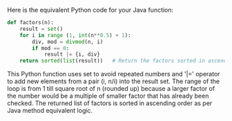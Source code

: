 Here is the equivalent Python code for your Java function:

```python
def factors(n):
    result = set() 
    for i in range (1, int(n**0.5) + 1): 
        div, mod = divmod(n, i)
        if mod == 0: 
            result |= {i, div}  
    return sorted(list(result))   # Return the factors sorted in ascending order.
```
This Python function uses set to avoid repeated numbers and '|=' operator to add new elements from a pair (i, n/i) into the result set. The range of the loop is from 1 till square root of n (rounded up) because a larger factor of the number would be a multiple of smaller factor that has already been checked. 
The returned list of factors is sorted in ascending order as per Java method equivalent logic.
